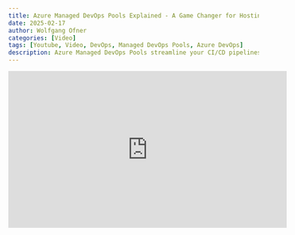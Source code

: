 ```yaml
---
title: Azure Managed DevOps Pools Explained - A Game Changer for Hosting Agents
date: 2025-02-17
author: Wolfgang Ofner
categories: [Video]
tags: [Youtube, Video, DevOps, Managed DevOps Pools, Azure DevOps]
description: Azure Managed DevOps Pools streamline your CI/CD pipelines by providing scalable, secure, and fully managed build agents. 
---
```


<iframe width="560" height="315" src="https://www.youtube.com/embed/SO-5BGPnmQM" title="YouTube video player" frameborder="0" allow="accelerometer; autoplay; clipboard-write; encrypted-media; gyroscope; picture-in-picture; web-share" referrerpolicy="strict-origin-when-cross-origin" allowfullscreen></iframe>
